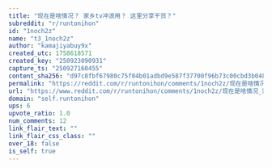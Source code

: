 ```yaml
---
title: "现在是啥情况？ 家乡tv冲浪用？ 这里分享干货？"
subreddit: "r/runtonihon"
id: "1noch2z"
name: "t3_1noch2z"
author: "kamajiyabuy9x"
created_utc: 1758618571
created_key: "250923090931"
capture_ts: "250927160455"
content_sha256: "d97c8fbf67980c75f04b01adbd9e587f37700f96b73c00cbd3b0480a207f249b"
permalink: "https://reddit.com/r/runtonihon/comments/1noch2z/现在是啥情况_家乡tv冲浪用_这里分享干货/"
url: "https://www.reddit.com/r/runtonihon/comments/1noch2z/现在是啥情况_家乡tv冲浪用_这里分享干货/"
domain: "self.runtonihon"
ups: 6
upvote_ratio: 1.0
num_comments: 12
link_flair_text: ""
link_flair_css_class: ""
over_18: false
is_self: true
---
```


